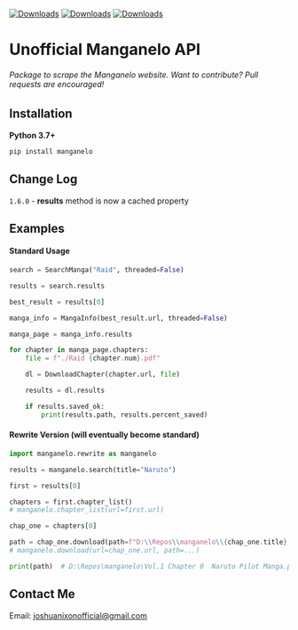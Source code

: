 [![Downloads](https://pepy.tech/badge/manganelo)](https://pepy.tech/project/manganelo) [![Downloads](https://pepy.tech/badge/manganelo/month)](https://pepy.tech/project/manganelo/month) [![Downloads](https://pepy.tech/badge/manganelo/week)](https://pepy.tech/project/manganelo/week)

# Unofficial Manganelo API

###### Package to scrape the Manganelo website. Want to contribute? Pull requests are encouraged!

Installation
-
**Python 3.7+**
```cmd
pip install manganelo
```

Change Log
-
`1.6.0` - **results** method is now a cached property

Examples
-

#### Standard Usage
```python
search = SearchManga("Raid", threaded=False)

results = search.results

best_result = results[0]

manga_info = MangaInfo(best_result.url, threaded=False)

manga_page = manga_info.results

for chapter in manga_page.chapters:
	file = f"./Raid {chapter.num}.pdf"

	dl = DownloadChapter(chapter.url, file)

	results = dl.results

	if results.saved_ok:
		print(results.path, results.percent_saved)
```

#### Rewrite Version (will eventually become standard)
```python
import manganelo.rewrite as manganelo

results = manganelo.search(title="Naruto")

first = results[0]

chapters = first.chapter_list()
# manganelo.chapter_list(url=first.url)

chap_one = chapters[0]

path = chap_one.download(path=f"D:\\Repos\\manganelo\\{chap_one.title}.pdf")
# manganelo.download(url=chap_one.url, path=...)

print(path)  # D:\Repos\manganelo\Vol.1 Chapter 0  Naruto Pilot Manga.pdf
```

Contact Me
-
Email: joshuanixonofficial@gmail.com
